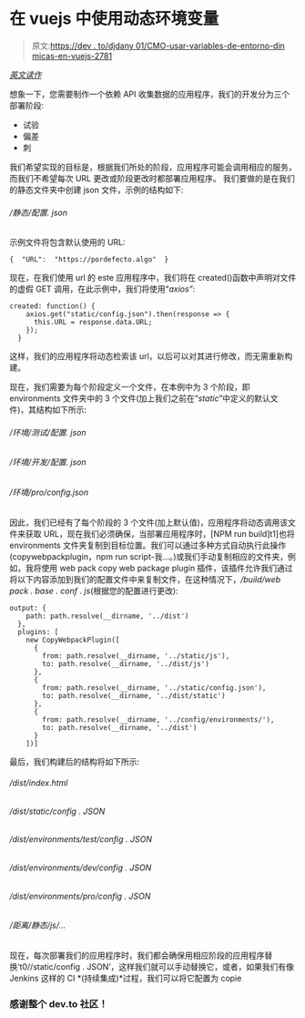# 在 vuejs 中使用动态环境变量

> 原文:[https://dev . to/djdany 01/CMO-usar-variables-de-entorno-din micas-en-vuejs-2781](https://dev.to/djdany01/cmo-usar-variables-de-entorno-dinmicas-en-vuejs-2781)

[*英文读作*](https://dev.to/djdany01/how-to-use-dynamic-environment-variables-in-vuejs-4l3e)

想象一下，您需要制作一个依赖 API 收集数据的应用程序，我们的开发分为三个部署阶段:

*   试验
*   偏差
*   刺

我们希望实现的目标是，根据我们所处的阶段，应用程序可能会调用相应的服务，而我们不希望每次 URL 更改或阶段更改时都部署应用程序。
我们要做的是在我们的静态文件夹中创建 json 文件，示例的结构如下:

###### /静态/配置. json

示例文件将包含默认使用的 URL:

```
{  "URL":  "https://pordefecto.algo"  } 
```

现在，在我们使用 url 的 este 应用程序中，我们将在 created()函数中声明对文件的虚假 GET 调用，在此示例中，我们将使用“*axios”*:

```
created: function() {
    axios.get("static/config.json").then(response => {
      this.URL = response.data.URL;
    });
  } 
```

这样，我们的应用程序将动态检索该 url，以后可以对其进行修改，而无需重新构建。

现在，我们需要为每个阶段定义一个文件，在本例中为 3 个阶段，即 environments 文件夹中的 3 个文件(加上我们之前在“*static*”中定义的默认文件)，其结构如下所示:

###### /环境/测试/配置. json

###### /环境/开发/配置. json

###### /环境/pro/config.json

因此，我们已经有了每个阶段的 3 个文件(加上默认值)，应用程序将动态调用该文件来获取 URL，现在我们必须确保，当部署应用程序时，[NPM run build]t1]也将 environments 文件夹复制到目标位置。我们可以通过多种方式自动执行此操作(copywebpackplugin，npm run script-我...。)或我们手动复制相应的文件夹，例如，我将使用 web pack copy web package plugin 插件，该插件允许我们通过将以下内容添加到我们的配置文件中来复制文件，在这种情况下，*/build/web pack . base . conf . js*(根据您的配置进行更改):

```
output: {
    path: path.resolve(__dirname, '../dist')
  },
  plugins: [
    new CopyWebpackPlugin([
      {
        from: path.resolve(__dirname, '../static/js'),
        to: path.resolve(__dirname, '../dist/js')
      },
      {
        from: path.resolve(__dirname, '../static/config.json'),
        to: path.resolve(__dirname, '../dist/static')
      },
      {
        from: path.resolve(__dirname, '../config/environments/'),
        to: path.resolve(__dirname, '../dist')
      }
    ])] 
```

最后，我们构建后的结构将如下所示:

###### [](#distindexhtml)/dist/index.html

###### /dist/static/config . JSON

###### /dist/environments/test/config . JSON

###### /dist/environments/dev/config . JSON

###### /dist/environments/pro/config . JSON

###### /距离/静态/js/...

现在，每次部署我们的应用程序时，我们都会确保用相应阶段的应用程序替换‘t0//static/config . JSON’，这样我们就可以手动替换它，或者，如果我们有像 Jenkins 这样的 CI *(持续集成)*过程，我们可以将它配置为 copie

### [](#thanks-to-the-entire-devto-community)感谢整个 dev.to 社区！